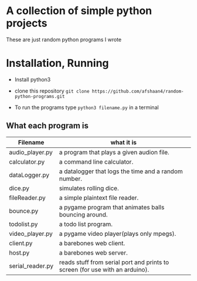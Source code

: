 # A collection of simple python projects
These are just random python programs I wrote

# Installation, Running

* Install python3
* clone this repository `git clone https://github.com/afshaan4/random-python-programs.git`

* To run the programs type `python3 filename.py` in a terminal

## What each program is
Filename          |  what it is
------------------|------------------------------------------------------------------------------
audio_player.py   |  a program that plays a given audion file.
calculator.py     |  a command line calculator.
dataLogger.py     |  a datalogger that logs the time and a random number.
dice.py           |  simulates rolling dice.
fileReader.py     |  a simple plaintext file reader.
bounce.py         |  a pygame program that animates balls bouncing around.
todolist.py       |  a todo list program.
video_player.py   |  a pygame video player(plays only mpegs).
client.py         |  a barebones web client.
host.py           |  a barebones web server.
serial_reader.py  |  reads stuff from serial port and prints to screen (for use with an arduino).



